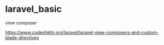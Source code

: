 # laravel_basic

view composer <br>

https://www.codeshikhi.org/laravel/laravel-view-composers-and-custom-blade-directives

